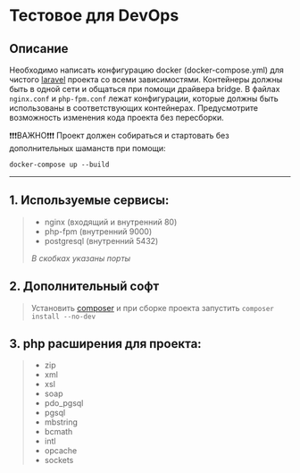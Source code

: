 # Тестовое для DevOps

## Описание
Необходимо написать конфигурацию docker (docker-compose.yml) для чистого [laravel](https://lumen.laravel.com/docs/9.x#installing-lumen) проекта со всеми зависимостями.
Контейнеры должны быть в одной сети и общаться при помощи драйвера bridge. 
В файлах `nginx.conf` и `php-fpm.conf` лежат конфигурации, которые должны быть использованы в соответствующих контейнерах. Предусмотрите возможность изменения кода проекта без пересборки.

❗️❗️❗️ВАЖНО❗️❗️❗️
Проект должен собираться и стартовать без дополнительных шаманств при помощи:

```
docker-compose up --build
```

--- 
## 1. Используемые сервисы:

>	- nginx (входящий и внутренний 80)
>	- php-fpm (внутренний 9000)
>	- postgresql (внутренний 5432)
>
> *В скобках указаны порты*

## 2. Дополнительный софт

> Установить [composer](https://getcomposer.org/download/) и при сборке проекта запустить `composer install --no-dev`

## 3. php расширения для проекта:

> - zip
> - xml
> - xsl
> - soap
> - pdo_pgsql
> - pgsql
> - mbstring
> - bcmath
> - intl
> - opcache
> - sockets
